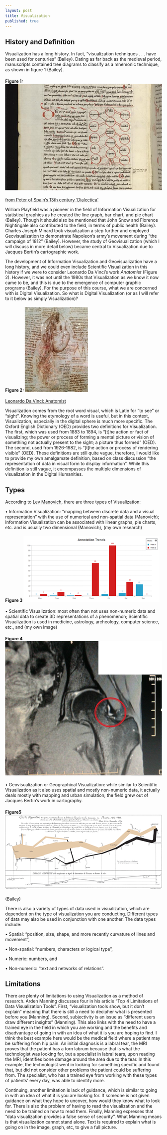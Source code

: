 ```yaml
---
layout: post
title: Visualization 
published: true
---
```


## History and Definition 
Visualization has a long history. In fact, “visualization techniques . . . have been used for centuries” (Bailey). Dating as far back as the medieval period, manuscripts contained tree diagrams to classify as a mnemonic technique, as shown in figure 1 (Bailey). 

#### Figure 1: ![Figure 1](https://raw.githubusercontent.com/ChelseyG/ChelseyG.github.io/master/images/Figure%201.jpg) 

[from Peter of Spain’s 13th century ‘Dialectica']( http://blog.wellcomelibrary.org/2016/04/spotlight-a-medieval-tree-of-knowledge/)
 
William Playfield was a pioneer in the field of Information Visualization for statistical graphics as he created the line graph, bar chart, and pie chart (Bailey). Though it should also be mentioned that John Snow and Florence Nightingale also contributed to the field, in terms of public health (Bailey). Charles Joseph Minard took visualization a step further and employed Geovisualization to demonstrate Napoleon’s army’s movement during “the campaign of 1812” (Bailey). However, the study of Geovisualization (which I will discuss in more detail below) became central to Visualization due to Jacques Bertin’s cartographic work. 

The development of Information Visualization and Geovisualization have a long history, and we could even include Scientific Visualization in this history if we were to consider Leonardo Da Vinci’s work *Anatomist* (Figure 2). However, it was not until the 1980s that Visualization as we know it now came to be, and this is due to the emergence of computer graphic programs (Bailey). For the purpose of this course, what we are concerned with is Digital Visualization. So what is Digital Visualization (or as I will refer to it below as simply Visualization)?
#### Figure 2: ![Figure 2](https://raw.githubusercontent.com/ChelseyG/ChelseyG.github.io/master/images/Figure%202.jpg)

[Leonardo Da Vinci: Anatomist]( https://julieayreuq.wordpress.com/tag/leonardo-da-vinci/)
 
Visualization comes from the root word visual, which is Latin for “to see” or “sight”. Knowing the etymology of a word is useful, but in this context, Visualization, especially in the digital sphere is much more specific. The Oxford English Dictionary (OED) provides two definitions for Visualization. The first, which was used from 1883 to 1894, is “[t]he action or fact of visualizing; the power or process of forming a mental picture or vision of something not actually present to the sight; a picture thus formed” (OED). The second, used from 1926-1982, is “[t]he action or process of rendering visible” (OED). These definitions are still quite vague, therefore, I would like to provide my own amalgamate definition, based on class discussion “the representation of data in visual form to display information”. While this definition is still vague, it encompasses the multiple dimensions of visualization in the Digital Humanities.

## Types
According to [Lev Manovich]( http://manovich.net/content/04-projects/064-what-is-visualization/61_article_2010.pdf), there are three types of Visualization:

•	 Information Visualization: “mapping between discrete data and a visual representation” with the use of numerical and non-spatial data (Manovich); Information Visualization can be associated with linear graphs, pie charts, etc. and is usually two dimensional (Manovich), 
  (my own research)
#### Figure 3 ![Figure 3](https://raw.githubusercontent.com/ChelseyG/ChelseyG.github.io/master/images/figure%203.png)
  
•	Scientific Visualization: most often than not uses non-numeric data and spatial data to create 3D representations of a phenomenon; Scientific Visualization is used in medicine, astrology, archeology, computer science, etc., and
 (my own image)
#### Figure 4 ![Figure 4](https://raw.githubusercontent.com/ChelseyG/ChelseyG.github.io/master/images/Figure%204-2.png)
 
•	Geovisualization or Geographical Visualization: while similar to Scientific Visualization as it also uses spatial and mostly non-numeric data, it actually deals mostly with mapping and urban simulation; the field grew out of Jacques Bertin’s work in cartography.
#### Figure5 ![Figure 5](https://raw.githubusercontent.com/ChelseyG/ChelseyG.github.io/master/images/figure%205.png)
(Bailey)

There is also a variety of types of data used in visualization, which are dependent on the type of visualization you are conducting. Different types of data may also be used in conjunction with one another. The data types include:

•	Spatial: “position, size, shape, and more recently curvature of lines and movement”,

•	Non-spatial: “numbers, characters or logical type”,

•	Numeric: numbers, and

•	Non-numeric: “text and networks of relations”.

## Limitations
There are plenty of limitations to using Visualization as a method of research. Arden Manning discusses four in his article “Top 4 Limitations of Data Visualization Tools”. First, “visualization tools show, but it don’t explain” meaning that there is still a need to decipher what is presented before you (Manning). Second, subjectivity is an issue as “different users draw different insights” (Manning). This also links with the need to have a trained eye in the field in which you are working and the benefits and disadvantage of going in with an idea of what it is you are hoping to find. I think the best example here would be the medical field where a patient may be suffering from hip pain. An initial diagnosis is a labral tear, the MRI proves that the patient has a torn labrum because that is what the technologist was looking for, but a specialist in labral tears, upon reading the MRI, identifies bone damage around the area due to the tear. In this example, the technologist went in looking for something specific and found that, but did not consider other problems the patient could be suffering from. The specialist, who has a trained eye from working with these types of patients’ every day, was able to identify more. 

Continuing, another limitation is lack of guidance, which is similar to going in with an idea of what it is you are looking for. If someone is not given guidance on what they hope to uncover, how would they know what to look for. There is also the problem of having to read the visualization and the need to be trained on how to read them. Finally, Manning expresses that “data visualization provides a false sense of security”. What Manning means is that visualization cannot stand alone. Text is required to explain what is going on in the image, graph, etc, to give a full picture.
